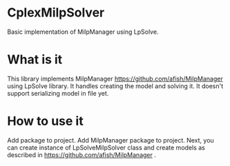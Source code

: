 # CplexMilpSolver
Basic implementation of MilpManager using LpSolve.


# What is it
This library implements MilpManager https://github.com/afish/MilpManager using LpSolve library. It handles creating the model and solving it. It doesn't support serializing model in file yet.

# How to use it
Add package to project. Add MilpManager package to project. Next, you can create instance of LpSolveMilpSolver class and create models as described in https://github.com/afish/MilpManager .
